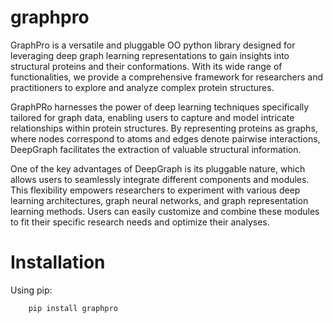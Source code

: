 # graphpro

GraphPro is a versatile and pluggable OO python library designed for leveraging deep graph learning representations to gain insights into structural proteins and their conformations. With its wide range of functionalities, we provide a comprehensive framework for researchers and practitioners to explore and analyze complex protein structures.

GraphPRo harnesses the power of deep learning techniques specifically tailored for graph data, enabling users to capture and model intricate relationships within protein structures. By representing proteins as graphs, where nodes correspond to atoms and edges denote pairwise interactions, DeepGraph facilitates the extraction of valuable structural information.

One of the key advantages of DeepGraph is its pluggable nature, which allows users to seamlessly integrate different components and modules. This flexibility empowers researchers to experiment with various deep learning architectures, graph neural networks, and graph representation learning methods. Users can easily customize and combine these modules to fit their specific research needs and optimize their analyses.


# Installation

Using pip:

```
    pip install graphpro
```


